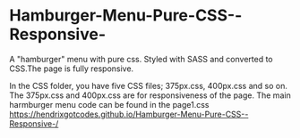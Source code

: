 # Hamburger-Menu-Pure-CSS--Responsive-
A "hamburger" menu with pure css. Styled with SASS and converted to CSS.The page is fully responsive.

In the CSS folder, you have five CSS files; 375px.css, 400px.css and so on. The 375px.css and 400px.css are for responsiveness of the page.
The main harmburger menu code can be found in the page1.css
https://hendrixgotcodes.github.io/Hamburger-Menu-Pure-CSS--Responsive-/
